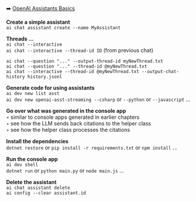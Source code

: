 ➡️ [OpenAI Assistants Basics](#chapter-7-openai-assistants-basics)  

**Create a simple assistant**  
`ai chat assistant create --name MyAssistant`  

**Threads ...**  
`ai chat --interactive`  
`ai chat --interactive --thread-id ID` (from previous chat)  

`ai chat --question "..." --output-thread-id myNewThread.txt`  
`ai chat --question "..." --thread-id @myNewThread.txt`  
`ai chat --interactive --thread-id @myNewThread.txt --output-chat-history history.jsonl`  

**Generate code for using assistants**  
`ai dev new list asst`  
`ai dev new openai-asst-streaming --csharp` or `--python` or `--javascript` ...  

**Go over what was generated in the console app**  
◦ similar to console apps generated in earlier chapters  
◦ see how the LLM sends back citations to the helper class  
◦ see how the helper class processes the citations  

**Install the dependencies**  
`dotnet restore` or `pip install -r requirements.txt` or `npm install` ...  

**Run the console app**  
`ai dev shell`  
`dotnet run` or `python main.py` or `node main.js` ...  

**Delete the assistant**  
`ai chat assistant delete`  
`ai config --clear assistant.id`  
